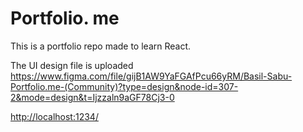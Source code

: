 # Portfolio. me
This is a portfolio repo made to learn React.

The UI design file is uploaded 
https://www.figma.com/file/gijB1AW9YaFGAfPcu66yRM/Basil-Sabu-Portfolio.me-(Community)?type=design&node-id=307-2&mode=design&t=Ijzzaln9aGF78Cj3-0



[http://localhost:1234/](http://localhost:1234/)



